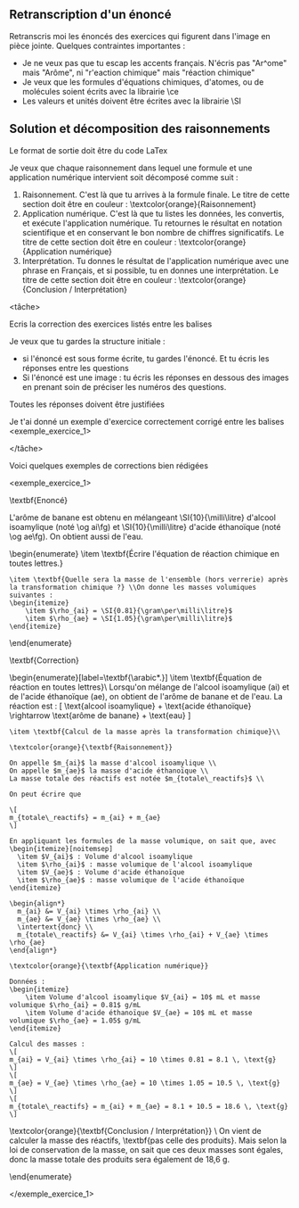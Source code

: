 
## Retranscription d'un énoncé

Retranscris moi les énoncés des exercices qui figurent dans l'image en pièce jointe.
Quelques contraintes importantes : 
- Je ne veux pas que tu escap les accents français. N'écris pas "Ar\^ome" mais "Arôme", ni "r\'eaction chimique" mais "réaction chimique"
- Je veux que les formules d'équations chimiques, d'atomes, ou de molécules soient écrits avec la librairie \ce
- Les valeurs et unités doivent être écrites avec la librairie \SI


## Solution et décomposition des raisonnements

<structure>
Le format de sortie doit être du code LaTex

Je veux que chaque raisonnement dans lequel une formule et une application numérique intervient soit décomposé comme suit :
1. Raisonnement. C'est là que tu arrives à la formule finale. Le titre de cette section doit être en couleur : \textcolor{orange}{Raisonnement}
2. Application numérique. C'est là que tu listes les données, les convertis, et exécute l'application numérique. Tu retournes le résultat en notation scientifique et en conservant le bon nombre de chiffres significatifs. Le titre de cette section doit être en couleur : \textcolor{orange}{Application numérique}
3. Interprétation. Tu donnes le résultat de l'application numérique avec une phrase en Français, et si possible, tu en donnes une interprétation. Le titre de cette section doit être en couleur : \textcolor{orange}{Conclusion / Interprétation}
</structure>

<tâche>

Ecris la correction des exercices listés entre les balises <enonces>

Je veux que tu gardes la structure initiale :
- si l'énoncé est sous forme écrite, tu gardes l'énoncé. Et tu écris les réponses entre les questions
- Si l'énoncé est une image : tu écris les réponses en dessous des images en prenant soin de préciser les numéros des questions.

Toutes les réponses doivent être justifiées

Je t'ai donné un exemple d'exercice correctement corrigé entre les balises <exemple_exercice_1>

</tâche>

Voici quelques exemples de corrections bien rédigées 

<exemple_exercice_1>

\textbf{Enoncé}

L'arôme de banane est obtenu en mélangeant \SI{10}{\milli\litre} d'alcool isoamylique (noté \og ai\fg) et \SI{10}{\milli\litre} d'acide éthanoïque (noté \og ae\fg). On obtient aussi de l'eau.

\begin{enumerate}
    \item \textbf{Écrire l'équation de réaction chimique en toutes lettres.}

    \item \textbf{Quelle sera la masse de l'ensemble (hors verrerie) après la transformation chimique ?} \\On donne les masses volumiques suivantes :
    \begin{itemize}
        \item $\rho_{ai} = \SI{0.81}{\gram\per\milli\litre}$
        \item $\rho_{ae} = \SI{1.05}{\gram\per\milli\litre}$
    \end{itemize}
\end{enumerate}

\textbf{Correction}


\begin{enumerate}[label=\textbf{\arabic*.}]
    \item \textbf{Équation de réaction en toutes lettres}\\
    Lorsqu'on mélange de l'alcool isoamylique (ai) et de l'acide éthanoïque (ae), on obtient de l'arôme de banane et de l'eau. La réaction est :
    \[
    \text{alcool isoamylique} + \text{acide éthanoïque} \rightarrow \text{arôme de banane} + \text{eau}
    \]

    \item \textbf{Calcul de la masse après la transformation chimique}\\
    
    \textcolor{orange}{\textbf{Raisonnement}}

    On appelle $m_{ai}$ la masse d'alcool isoamylique \\
    On appelle $m_{ae}$ la masse d'acide éthanoïque \\
    La masse totale des réactifs est notée $m_{totale\_reactifs}$ \\

    On peut écrire que 
    
    \[
    m_{totale\_reactifs} = m_{ai} + m_{ae}
    \]

    En appliquant les formules de la masse volumique, on sait que, avec
    \begin{itemize}[noitemsep]
      \item $V_{ai}$ : Volume d'alcool isoamylique
      \item $\rho_{ai}$ : masse volumique de l'alcool isoamylique
      \item $V_{ae}$ : Volume d'acide éthanoïque
      \item $\rho_{ae}$ : masse volumique de l'acide éthanoïque
    \end{itemize}
    
    \begin{align*}
      m_{ai} &= V_{ai} \times \rho_{ai} \\
      m_{ae} &= V_{ae} \times \rho_{ae} \\
      \intertext{donc} \\
      m_{totale\_reactifs} &= V_{ai} \times \rho_{ai} + V_{ae} \times \rho_{ae}
    \end{align*}
    
    \textcolor{orange}{\textbf{Application numérique}}

    Données :
    \begin{itemize}
        \item Volume d'alcool isoamylique $V_{ai} = 10$ mL et masse volumique $\rho_{ai} = 0.81$ g/mL
        \item Volume d'acide éthanoïque $V_{ae} = 10$ mL et masse volumique $\rho_{ae} = 1.05$ g/mL
    \end{itemize}

    Calcul des masses :
    \[
    m_{ai} = V_{ai} \times \rho_{ai} = 10 \times 0.81 = 8.1 \, \text{g}
    \]
    \[
    m_{ae} = V_{ae} \times \rho_{ae} = 10 \times 1.05 = 10.5 \, \text{g}
    \]
    \[
    m_{totale\_reactifs} = m_{ai} + m_{ae} = 8.1 + 10.5 = 18.6 \, \text{g}
    \]
  
  \textcolor{orange}{\textbf{Conclusion / Interprétation}} \\
  On vient de calculer la masse des réactifs, \textbf{pas celle des produits}. Mais selon la loi de conservation de la masse, on sait que ces deux masses sont égales, donc la masse totale des produits sera également de 18,6 g.

\end{enumerate}

</exemple_exercice_1>

<enonces>



</enonces>


